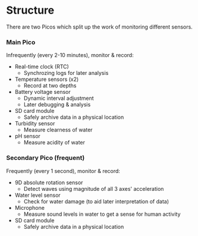 # Structure

There are two Picos which split up the work of monitoring different sensors.

### Main Pico

Infrequently (every 2-10 minutes), monitor & record:

- Real-time clock (RTC)
    - Synchrozing logs for later analysis
- Temperature sensors (x2)
    - Record at two depths
- Battery voltage sensor
    - Dynamic interval adjustment
    - Later debugging & analysis
- SD card module
    - Safely archive data in a physical location
- Turbidity sensor
    - Measure clearness of water
- pH sensor
    - Measure acidity of water

### Secondary Pico (frequent)

Frequently (every 1 second), monitor & record:

- 9D absolute rotation sensor
    - Detect waves using magnitude of all 3 axes' acceleration
- Water level sensor
    - Check for water damage (to aid later interpretation of data)
- Microphone
    - Measure sound levels in water to get a sense for human activity
- SD card module
    - Safely archive data in a physical location